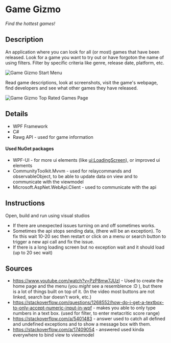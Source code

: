 # Game Gizmo
*Find the hottest games!*

## Description
An application where you can look for all (or most) games that have been released. Look for a game you want to try out or have forgoton the name of using filters. Filter by specific criteria like genre, release date, platform, etc. 

![Game Gizmo Start Menu](https://github.com/user-attachments/assets/fa07df9c-7a9a-446e-ae26-fc25485b893b)

Read game descriptions, look at screenshots, visit the game's webpage, find developers and see what other games they have released.

![Game Gizmo Top Rated Games Page](https://github.com/user-attachments/assets/a49720fe-58a2-46c5-b4b2-94aa76b7ca1d)

## Details
- WPF Framework
- C#
- Rawg API - used for game information

#### Used NuGet packages
- WPF-UI - for more ui elements (like <ui:LoadingScreen>), or improved ui elements
- CommunityToolkit.Mvvm - used for relaycommands and observableObject, to be able to update data on view and to communicate with the viewmodel
- Microsoft.AspNet.WebApi.Client - used to communicate with the api

## Instructions

Open, build and run using visual studios

- If there are unexpected issues turning on and off sometimes works.
- Sometimes the api stops sending data, (there will be an exception). To fix this wait 10-20 sec then restart or click on a menu or search button to trigger a new api call and fix the issue.
- If there is a long loading screen but no exception wait and it should load (up to 20 sec wait)

## Sources

- https://www.youtube.com/watch?v=PzP8mw7JUzI - Used to create the home page and the menu (you *might* see a resemblence :D ), but there is a lot of things built on top of it. (In the video most buttons are not linked, search bar doesn't work, etc.)
- https://stackoverflow.com/questions/1268552/how-do-i-get-a-textbox-to-only-accept-numeric-input-in-wpf - makes you able to only type numbers in a text box. (used for filter, to enter metacritic score range)
- https://stackoverflow.com/a/5401483 - answer used to catch all defined and undefined exceptions and to show a message box with them.
- https://stackoverflow.com/a/17409054 - answered used kinda everywhere to bind view to viewmodel

